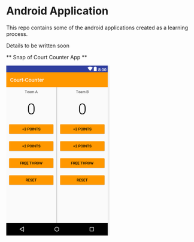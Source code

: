 # Android Application

This repo contains some of the android applications created as a learning process.

Details to be written soon

** Snap of Court Counter App **

![Alt text](/Images/Score-App.PNG?raw=true "Court Counter")
